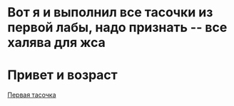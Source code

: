 # Вот я и выполнил все тасочки из первой лабы, надо признать -- все халява для жса
# Привет и возраст
[Первая тасочка](~/images/lab01/ex1.png)